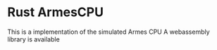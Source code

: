 # Rust ArmesCPU
This is a implementation of the simulated Armes CPU
A webassembly library is available
